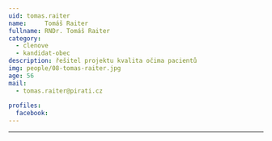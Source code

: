 ```yaml
---
uid: tomas.raiter
name:     Tomáš Raiter
fullname: RNDr. Tomáš Raiter
category:
  - clenove
  - kandidat-obec
description: řešitel projektu kvalita očima pacientů
img: people/08-tomas-raiter.jpg
age: 56
mail:
  - tomas.raiter@pirati.cz
 
profiles:
  facebook: 
---
```



---